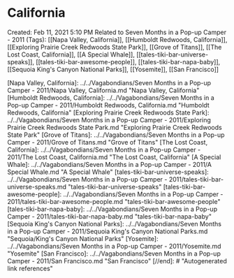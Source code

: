 # California

Created: Feb 11, 2021 5:10 PM
Related to Seven Months in a Pop-up Camper - 2011 (Tags): [[Napa Valley, California]], [[Humboldt Redwoods, California]], [[Exploring Prairie Creek Redwoods State Park]], [[Grove of Titans]], [[The Lost Coast, California]], [[A Special Whale]], [[tales-tiki-bar-universe-speaks]], [[tales-tiki-bar-awesome-people]], [[tales-tiki-bar-napa-baby]], [[Sequoia King's Canyon National Parks]], [[Yosemite]], [[San Francisco]]

[//begin]: # "Autogenerated link references for markdown compatibility"
[Napa Valley, California]: ../../Vagabondians/Seven Months in a Pop-up Camper - 2011/Napa Valley, California.md "Napa Valley, California"
[Humboldt Redwoods, California]: ../../Vagabondians/Seven Months in a Pop-up Camper - 2011/Humboldt Redwoods, California.md "Humboldt Redwoods, California"
[Exploring Prairie Creek Redwoods State Park]: ../../Vagabondians/Seven Months in a Pop-up Camper - 2011/Exploring Prairie Creek Redwoods State Park.md "Exploring Prairie Creek Redwoods State Park"
[Grove of Titans]: ../../Vagabondians/Seven Months in a Pop-up Camper - 2011/Grove of Titans.md "Grove of Titans"
[The Lost Coast, California]: ../../Vagabondians/Seven Months in a Pop-up Camper - 2011/The Lost Coast, California.md "The Lost Coast, California"
[A Special Whale]: ../../Vagabondians/Seven Months in a Pop-up Camper - 2011/A Special Whale.md "A Special Whale"
[tales-tiki-bar-universe-speaks]: ../../Vagabondians/Seven Months in a Pop-up Camper - 2011/tales-tiki-bar-universe-speaks.md "tales-tiki-bar-universe-speaks"
[tales-tiki-bar-awesome-people]: ../../Vagabondians/Seven Months in a Pop-up Camper - 2011/tales-tiki-bar-awesome-people.md "tales-tiki-bar-awesome-people"
[tales-tiki-bar-napa-baby]: ../../Vagabondians/Seven Months in a Pop-up Camper - 2011/tales-tiki-bar-napa-baby.md "tales-tiki-bar-napa-baby"
[Sequoia King's Canyon National Parks]: ../../Vagabondians/Seven Months in a Pop-up Camper - 2011/Sequoia King's Canyon National Parks.md "Sequoia/King's Canyon National Parks"
[Yosemite]: ../../Vagabondians/Seven Months in a Pop-up Camper - 2011/Yosemite.md "Yosemite"
[San Francisco]: ../../Vagabondians/Seven Months in a Pop-up Camper - 2011/San Francisco.md "San Francisco"
[//end]: # "Autogenerated link references"